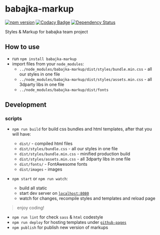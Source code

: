 # babajka-markup
[![npm version](https://badge.fury.io/js/babajka-markup.svg)](https://badge.fury.io/js/babajka-markup)
[![Codacy Badge](https://api.codacy.com/project/badge/Grade/001d83b6ff434a2fb5ce86517b7955b4)](https://www.codacy.com/app/babajka/babajka-markup?utm_source=github.com&amp;utm_medium=referral&amp;utm_content=babajka/babajka-markup&amp;utm_campaign=Badge_Grade)
[![Dependency Status](https://www.versioneye.com/user/projects/595ac98d0fb24f006c059d06/badge.svg?style=flat-square)](https://www.versioneye.com/user/projects/595ac98d0fb24f006c059d06)

Styles &amp; Markup for babajka team project

## How to use

* run `npm install babajka-markup`
* import files from your `node_modules`:
    * `../node_modules/babajka-markup/dist/styles/bundle.min.css` - all our styles in one file
    * `../node_modules/babajka-markup/dist/styles/assets.min.css` - all 3dparty libs in one file
    * `../node_modules/babajka-markup/dist/fonts`

## Development

### scripts

* `npm run build` for build css bundles and html templates, after that you will have:
	* `dist/` - compiled html files
	* `dist/styles/bundle.css` - all our styles in one file
	* `dist/styles/bundle.min.css` - minified production build
	* `dist/styles/assets.min.css` - all 3dparty libs in one file
	* `dist/fonts/` - FontAwesome fonts
	* `dist/images` - images

* `npm start` or `npm run watch`:
    * build all static
    * start dev server on [`localhost:8080`](http://localhost:8080)
    * watch for changes, recompile styles and templates and reload page

> enjoy coding!

* `npm run lint` for check `sass` & `html` codestyle
* `npm run deploy` for hosting templates under [`github-pages`](https://babajka.github.io/babajka-markup/)
* `npm publish` for publish new version of markups
